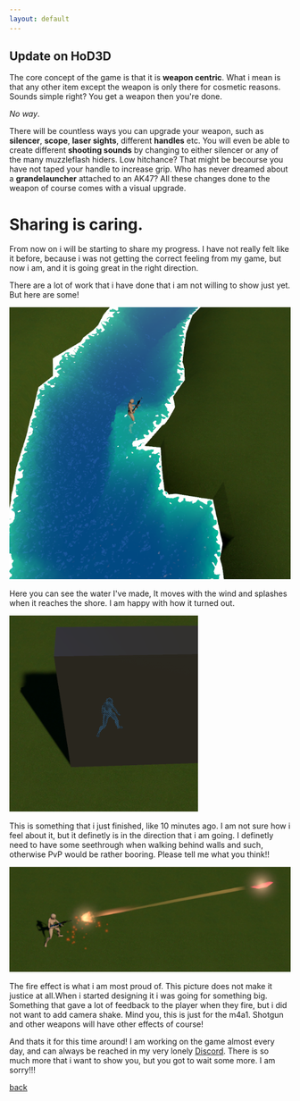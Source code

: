 ```yaml
---
layout: default
---
```


## Update on HoD3D

The core concept of the game is that it is **weapon centric**. What i mean is that any other item except the weapon is only there for cosmetic reasons.
Sounds simple right? You get a weapon then you're done.

_No way_. 

There will be countless ways you can upgrade your weapon, such as **silencer**, **scope**, **laser sights**, different **handles** etc. You will even be able to create different **shooting sounds** by changing to either silencer or any of the many muzzleflash hiders. Low hitchance? That might be becourse you have not taped your handle to increase grip.
Who has never dreamed about a **grandelauncher** attached to an AK47? All these changes done to the weapon of course comes with a visual upgrade.

# Sharing is caring.

From now on i will be starting to share my progress. I have not really felt like it before, because i was not getting the correct feeling from my game, but now i am, and it is going great in the right direction.

There are a lot of work that i have done that i am not willing to show just yet. But here are some!


![Water](https://github.com/CryptoJanne/cryptojanne.github.io/blob/master/assets/images/water.png?raw=true)

Here you can see the water I've made, It moves with the wind and splashes when it reaches the shore. I am happy with how it turned out.

![SeeThrough](https://github.com/CryptoJanne/cryptojanne.github.io/blob/master/assets/images/behindWall.png?raw=true)

This is something that i just finished, like 10 minutes ago.
I am not sure how i feel about it, but it definetly is in the direction that i am going. I definetly need to have some seethrough when walking behind walls and such, otherwise PvP would be rather booring. Please tell me what you think!!

![Shooting](https://github.com/CryptoJanne/cryptojanne.github.io/blob/master/assets/images/Shooting.png?raw=true)

The fire effect is what i am most proud of. This picture does not make it justice at all.When i started designing it i was going for something big. Something that gave a lot of feedback to the player when they fire, but i did not want to add camera shake. Mind you, this is just for the m4a1. Shotgun and other weapons will have other effects of course!

And thats it for this time around! I am working on the game almost every day, and can always be reached in my very lonely [Discord](https://discord.gg/z9z5KB9dRR). There is so much more that i want to show you, but you got to wait some more. I am sorry!!!


[back](./)